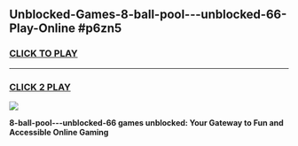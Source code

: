 
## Unblocked-Games-8-ball-pool---unblocked-66-Play-Online #p6zn5
<h3>
<a href="https://news.freeplayer.one?title=8-ball-pool---unblocked-66&ref=3">CLICK TO PLAY</a></h3>
<hr>

<h3>
<a href="https://news.freeplayer.one?title=8-ball-pool---unblocked-66&ref=3">CLICK 2 PLAY</a>
  
</h3>

<a href="https://news.freeplayer.one?title=8-ball-pool---unblocked-66&ref=3"><img src="https://clearcache.store/games.png"></a>


**8-ball-pool---unblocked-66 games unblocked: Your Gateway to Fun and Accessible Online Gaming**
